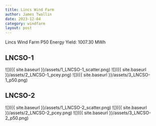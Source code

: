 ```yaml
---
title: Lincs Wind Farm
author: James Twallin
date: 2023-12-04
category: windfarm
layout: post
---
```

Lincs Wind Farm P50 Energy Yield: 1007.30 MWh

LNCSO-1
-------------
![]({{ site.baseurl }}/assets/1_LNCSO-1_scatter.png)
![]({{ site.baseurl }}/assets/2_LNCSO-1_pcey.png)
![]({{ site.baseurl }}/assets/3_LNCSO-1_p50.png)

LNCSO-2
-------------
![]({{ site.baseurl }}/assets/1_LNCSO-2_scatter.png)
![]({{ site.baseurl }}/assets/2_LNCSO-2_pcey.png)
![]({{ site.baseurl }}/assets/3_LNCSO-2_p50.png)

